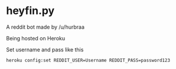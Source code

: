 # heyfin.py
A reddit bot made by /u/hurbraa

Being hosted on Heroku

Set username and pass like this
```
heroku config:set REDDIT_USER=Username REDDIT_PASS=password123
```
